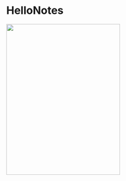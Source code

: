 # HelloNotes
<img src="https://lh3.googleusercontent.com/yOhI6zggK-ZijWqoxaQOpxrndIwj148_BLGfUxh2IugmGx-u1tHo1Ol_jC8t_AQbMGw=h900-rw" height=400px; width="300px"></img>
